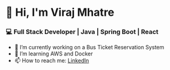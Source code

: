 # 👋 Hi, I'm Viraj Mhatre
### 💻 Full Stack Developer | Java | Spring Boot | React

- 🔭 I’m currently working on a Bus Ticket Reservation System
- 🌱 I’m learning AWS and Docker
- 📫 How to reach me: [LinkedIn](https://linkedin.com/in/your-profile)


